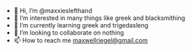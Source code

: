 - 👋 Hi, I’m @maxxieslefthand
- 👀 I’m interested in many things like greek and blacksmithing
- 🌱 I’m currently learning greek and trigedasleng
- 💞️ I’m looking to collaborate on nothing
- 📫 How to reach me maxwellriegel@gmail.com

<!---
maxxieslefthand/maxxieslefthand is a ✨ special ✨ repository because its `README.md` (this file) appears on your GitHub profile.
You can click the Preview link to take a look at your changes.
--->
